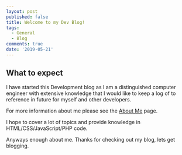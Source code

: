 ```yaml
---
layout: post
published: false
title: Welcome to my Dev Blog!
tags:
  - General
  - Blog
comments: true
date: '2019-05-21'
---
```

## What to expect

I have started this Development blog as I am a distinguished computer engineer with extensive knowledge that I would like to keep a log of to reference in future for myself and other developers. 

For more information about me please see the [About Me](about) page.

I hope to cover a lot of topics and provide knowledge in HTML/CSS/JavaScript/PHP code.

Anyways enough about me.
Thanks for checking out my blog, lets get blogging.